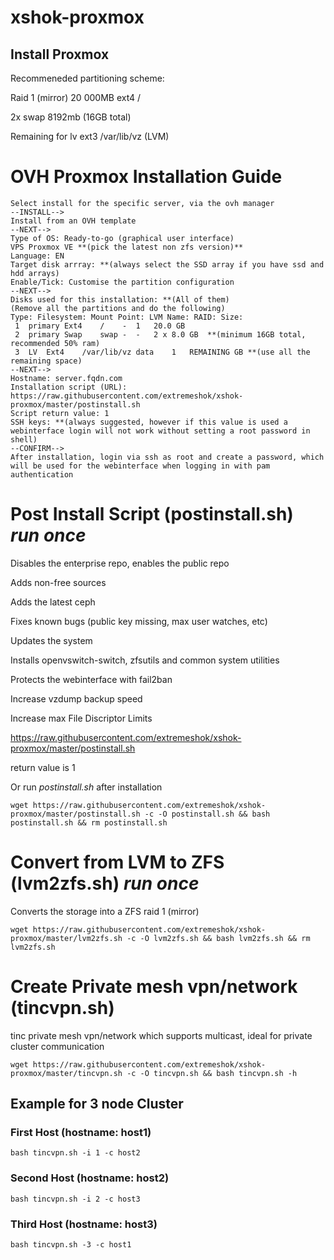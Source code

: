 # xshok-proxmox

## Install Proxmox
Recommeneded partitioning scheme:

Raid 1 (mirror) 20 000MB ext4 /

2x swap 8192mb (16GB total)

Remaining for lv	ext3	/var/lib/vz (LVM)

# OVH Proxmox Installation Guide #
````
Select install for the specific server, via the ovh manager
--INSTALL-->
Install from an OVH template
--NEXT-->
Type of OS: Ready-to-go (graphical user interface)
VPS Proxmox VE **(pick the latest non zfs version)**
Language: EN
Target disk arrray: **(always select the SSD array if you have ssd and hdd arrays)
Enable/Tick: Customise the partition configuration
--NEXT-->
Disks used for this installation: **(All of them)
(Remove all the partitions and do the following)
Type: Filesystem: Mount Point: LVM Name: RAID: Size:
 1	primary	Ext4	/	 -	1	20.0 GB
 2	primary	Swap	swap -	-	2 x 8.0 GB	**(minimum 16GB total, recommended 50% ram)
 3	LV	Ext4	/var/lib/vz	data	1	REMAINING GB **(use all the remaining space)
--NEXT-->
Hostname: server.fqdn.com
Installation script (URL): https://raw.githubusercontent.com/extremeshok/xshok-proxmox/master/postinstall.sh
Script return value: 1
SSH keys: **(always suggested, however if this value is used a webinterface login will not work without setting a root password in shell)
--CONFIRM-->
After installation, login via ssh as root and create a password, which will be used for the webinterface when logging in with pam authentication 
````
# Post Install Script (postinstall.sh) *run once*
Disables the enterprise repo, enables the public repo

Adds non-free sources

Adds the latest ceph

Fixes known bugs (public key missing, max user watches, etc)

Updates the system

Installs openvswitch-switch, zfsutils and common system utilities

Protects the webinterface with fail2ban

Increase vzdump backup speed

Increase max File Discriptor Limits

https://raw.githubusercontent.com/extremeshok/xshok-proxmox/master/postinstall.sh

return value is 1

Or run *postinstall.sh* after installation

```
wget https://raw.githubusercontent.com/extremeshok/xshok-proxmox/master/postinstall.sh -c -O postinstall.sh && bash postinstall.sh && rm postinstall.sh
```

# Convert from LVM to ZFS (lvm2zfs.sh) *run once*
Converts the storage into a ZFS raid 1 (mirror)
```
wget https://raw.githubusercontent.com/extremeshok/xshok-proxmox/master/lvm2zfs.sh -c -O lvm2zfs.sh && bash lvm2zfs.sh && rm lvm2zfs.sh
```

# Create Private mesh vpn/network (tincvpn.sh)
tinc private mesh vpn/network which supports multicast, ideal for private cluster communication
```
wget https://raw.githubusercontent.com/extremeshok/xshok-proxmox/master/tincvpn.sh -c -O tincvpn.sh && bash tincvpn.sh -h
```
## Example for 3 node Cluster
### First Host (hostname: host1)
```
bash tincvpn.sh -i 1 -c host2
```
### Second Host (hostname: host2)
```
bash tincvpn.sh -i 2 -c host3
```
### Third Host (hostname: host3)
```
bash tincvpn.sh -3 -c host1
```
